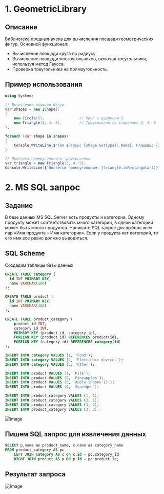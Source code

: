 # **1. GeometricLibrary**

## **Описание**

Библиотека предназначена для вычисления площади геометрических фигур. Основной функционал:

- Вычисление площади круга по радиусу.
- Вычисление площади многоугольников, включая треугольники, используя метод Гаусса.
- Проверка треугольника на прямоугольность.

## **Пример использования**

```csharp
using System;

// Вычисление площади фигур
var shapes = new IShape[]
{
    new Circle(5),                // Круг с радиусом 5
    new Triangle(3, 4, 5),        // Треугольник со сторонами 3, 4, 5
};

foreach (var shape in shapes)
{
    Console.WriteLine($"Тип фигуры: {shape.GetType().Name}, Площадь: {shape.calculateArea()}");
}

// Проверка прямоугольного треугольника
var triangle = new Triangle(3, 4, 5);
Console.WriteLine($"Является прямоугольным: {triangle.isRectangular()}"); // true
```

# **2. MS SQL запрос**

## **Задание**

В базе данных MS SQL Server есть продукты и категории. Одному продукту может соответствовать много категорий, в одной категории может быть много продуктов. Напишите SQL запрос для выбора всех пар «Имя продукта – Имя категории». Если у продукта нет категорий, то его имя все равно должно выводиться.

## **SQL Scheme**

Создадим таблицы базы данных

```sql
CREATE TABLE category (
  id INT PRIMARY KEY,
  name VARCHAR(100)
);

CREATE TABLE product (
  id INT PRIMARY KEY,
  name VARCHAR(100)
);

CREATE TABLE product_category ( 
    product_id INT, 
    category_id INT, 
    PRIMARY KEY (product_id, category_id), 
    FOREIGN KEY (product_id) REFERENCES product(id), 
    FOREIGN KEY (category_id) REFERENCES category(id) 
); 

INSERT INTO category VALUES (1, 'Food');
INSERT INTO category VALUES (2, 'Electronic devices');
INSERT INTO category VALUES (3, 'Other');

INSERT INTO product VALUES (1, 'Milk');
INSERT INTO product VALUES (2, 'Pineapples');
INSERT INTO product VALUES (3, 'Apple iPhone 15');
INSERT INTO product VALUES (4, 'Squeegee');

INSERT INTO product_category VALUES (1, 1);
INSERT INTO product_category VALUES (2, 1);
INSERT INTO product_category VALUES (3, 2);
INSERT INTO product_category VALUES (3, 3);
```

![image](https://github.com/user-attachments/assets/fac9a3af-e18c-46ba-b8a9-2064441889a1)


## **Пишем SQL запрос для извлечения данных**

```sql
SELECT p.name as product_name, c.name as category_name
FROM product_category AS pc
	LEFT JOIN category AS c on c.id = pc.category_id
	RIGHT JOIN product AS p ON p.id = pc.product_id;
```
## **Результат запроса**

![image](https://github.com/user-attachments/assets/21539279-1f37-4f67-b98a-25a0eaecf47c)

